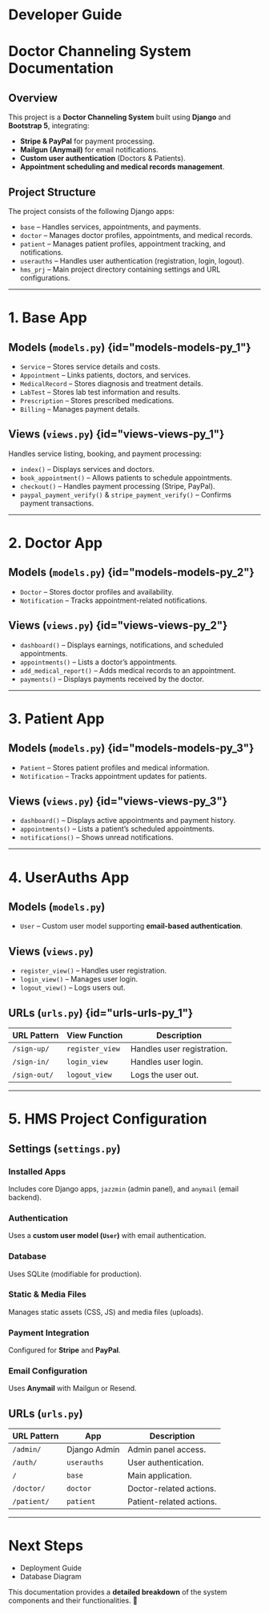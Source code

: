 # Developer Guide


# **Doctor Channeling System Documentation**

## **Overview**

This project is a **Doctor Channeling System** built using **Django** and **Bootstrap 5**, integrating:

- **Stripe & PayPal** for payment processing.
- **Mailgun (Anymail)** for email notifications.
- **Custom user authentication** (Doctors & Patients).
- **Appointment scheduling and medical records management**.

## **Project Structure**

The project consists of the following Django apps:

- `base` – Handles services, appointments, and payments.
- `doctor` – Manages doctor profiles, appointments, and medical records.
- `patient` – Manages patient profiles, appointment tracking, and notifications.
- `userauths` – Handles user authentication (registration, login, logout).
- `hms_prj` – Main project directory containing settings and URL configurations.

---

# **1. Base App**

## **Models (`models.py`)** {id="models-models-py_1"}

- `Service` – Stores service details and costs.
- `Appointment` – Links patients, doctors, and services.
- `MedicalRecord` – Stores diagnosis and treatment details.
- `LabTest` – Stores lab test information and results.
- `Prescription` – Stores prescribed medications.
- `Billing` – Manages payment details.

## **Views (`views.py`)** {id="views-views-py_1"}

Handles service listing, booking, and payment processing:

- `index()` – Displays services and doctors.
- `book_appointment()` – Allows patients to schedule appointments.
- `checkout()` – Handles payment processing (Stripe, PayPal).
- `paypal_payment_verify()` & `stripe_payment_verify()` – Confirms payment transactions.

---

# **2. Doctor App**

## **Models (`models.py`)** {id="models-models-py_2"}

- `Doctor` – Stores doctor profiles and availability.
- `Notification` – Tracks appointment-related notifications.

## **Views (`views.py`)** {id="views-views-py_2"}

- `dashboard()` – Displays earnings, notifications, and scheduled appointments.
- `appointments()` – Lists a doctor’s appointments.
- `add_medical_report()` – Adds medical records to an appointment.
- `payments()` – Displays payments received by the doctor.

---

# **3. Patient App**

## **Models (`models.py`)** {id="models-models-py_3"}

- `Patient` – Stores patient profiles and medical information.
- `Notification` – Tracks appointment updates for patients.

## **Views (`views.py`)** {id="views-views-py_3"}

- `dashboard()` – Displays active appointments and payment history.
- `appointments()` – Lists a patient’s scheduled appointments.
- `notifications()` – Shows unread notifications.

---

# **4. UserAuths App**

## **Models (`models.py`)**

- `User` – Custom user model supporting **email-based authentication**.

## **Views (`views.py`)**

- `register_view()` – Handles user registration.
- `login_view()` – Manages user login.
- `logout_view()` – Logs users out.

## **URLs (`urls.py`)** {id="urls-urls-py_1"}

| URL Pattern | View Function | Description |
|-------------|--------------|-------------|
| `/sign-up/` | `register_view` | Handles user registration. |
| `/sign-in/` | `login_view` | Handles user login. |
| `/sign-out/` | `logout_view` | Logs the user out. |

---

# **5. HMS Project Configuration**

## **Settings (`settings.py`)**

### **Installed Apps**
Includes core Django apps, `jazzmin` (admin panel), and `anymail` (email backend).

### **Authentication**
Uses a **custom user model (`User`)** with email authentication.

### **Database**
Uses SQLite (modifiable for production).

### **Static & Media Files**
Manages static assets (CSS, JS) and media files (uploads).

### **Payment Integration**
Configured for **Stripe** and **PayPal**.

### **Email Configuration**
Uses **Anymail** with Mailgun or Resend.

## **URLs (`urls.py`)**

| URL Pattern | App | Description |
|-------------|-----|-------------|
| `/admin/` | Django Admin | Admin panel access. |
| `/auth/` | `userauths` | User authentication. |
| `/` | `base` | Main application. |
| `/doctor/` | `doctor` | Doctor-related actions. |
| `/patient/` | `patient` | Patient-related actions. |

---

# **Next Steps**

- Deployment Guide 
- Database Diagram 

This documentation provides a **detailed breakdown** of the system components and their functionalities. 🚀


